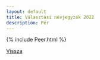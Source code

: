 ```yaml
---
layout: default
title: Választási névjegyzék 2022
description: Pér
---
```


{% include Peer.html %}

[Vissza](./)